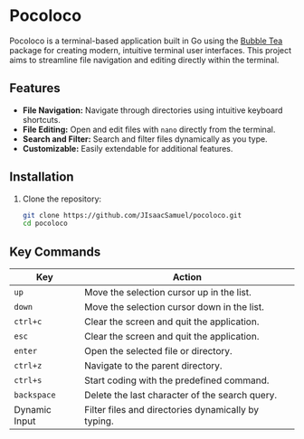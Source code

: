 # Pocoloco

Pocoloco is a terminal-based application built in Go using the [Bubble Tea](https://github.com/charmbracelet/bubbletea) package for creating modern, intuitive terminal user interfaces. This project aims to streamline file navigation and editing directly within the terminal.

## Features
- **File Navigation:** Navigate through directories using intuitive keyboard shortcuts.
- **File Editing:** Open and edit files with `nano` directly from the terminal.
- **Search and Filter:** Search and filter files dynamically as you type.
- **Customizable:** Easily extendable for additional features.

## Installation
1. Clone the repository:
   ```bash
   git clone https://github.com/JIsaacSamuel/pocoloco.git
   cd pocoloco

## Key Commands

| Key           | Action                                            |
|---------------|---------------------------------------------------|
| `up`          | Move the selection cursor up in the list.         |
| `down`        | Move the selection cursor down in the list.       |
| `ctrl+c`      | Clear the screen and quit the application.        |
| `esc`         | Clear the screen and quit the application.        |
| `enter`       | Open the selected file or directory.              |
| `ctrl+z`      | Navigate to the parent directory.                 |
| `ctrl+s`      | Start coding with the predefined command.         |
| `backspace`   | Delete the last character of the search query.    |
| Dynamic Input | Filter files and directories dynamically by typing. |
